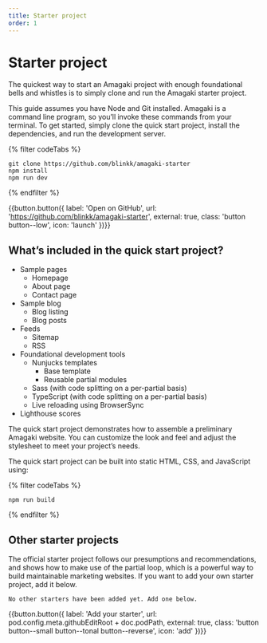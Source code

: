 ```yaml
---
title: Starter project
order: 1
---
```

# Starter project

The quickest way to start an Amagaki project with enough foundational bells and
whistles is to simply clone and run the Amagaki starter project.

This guide assumes you have Node and Git installed. Amagaki is a command line
program, so you’ll invoke these commands from your terminal. To get started,
simply clone the quick start project, install the dependencies, and run the
development server.

{% filter codeTabs %}
```shell
git clone https://github.com/blinkk/amagaki-starter
npm install
npm run dev
```
{% endfilter %}

{{button.button({
    label: 'Open on GitHub',
    url: 'https://github.com/blinkk/amagaki-starter',
    external: true,
    class: 'button button--low',
    icon: 'launch'
})}}

## What’s included in the quick start project?

*   Sample pages
    *   Homepage
    *   About page
    *   Contact page
*   Sample blog
    *   Blog listing
    *   Blog posts
*   Feeds
    *   Sitemap
    *   RSS
*   Foundational development tools
    *   Nunjucks templates
        *   Base template
        *   Reusable partial modules
    *   Sass (with code splitting on a per-partial basis)
    *   TypeScript (with code splitting on a per-partial basis)
    *   Live reloading using BrowserSync
*   Lighthouse scores

The quick start project demonstrates how to assemble a preliminary Amagaki
website. You can customize the look and feel and adjust the stylesheet to meet
your project’s needs.

The quick start project can be built into static HTML, CSS, and JavaScript
using:

{% filter codeTabs %}
```shell
npm run build
```
{% endfilter %}

## Other starter projects

The official starter project follows our presumptions and recommendations, and
shows how to make use of the partial loop, which is a powerful way to build
maintainable marketing websites. If you want to add your own starter project,
add it below.

```
No other starters have been added yet. Add one below.
```

{{button.button({
    label: 'Add your starter',
    url: pod.config.meta.githubEditRoot + doc.podPath,
    external: true,
    class: 'button button--small button--tonal button--reverse',
    icon: 'add'
})}}
